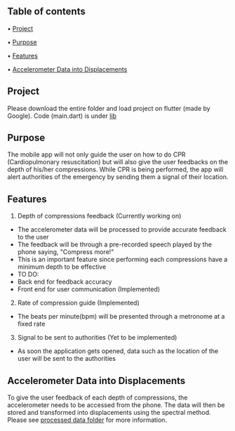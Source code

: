 ## Table of contents
• [Project](#Project)

•	[Purpose](#purpose)

•	[Features](#features)

•	[Accelerometer Data into Displacements](#accelerometer-data-into-displacements)

## Project
Please download the entire folder and load project on flutter (made by Google). Code (main.dart) is under [lib](https://github.com/Nhesneil/cpr_app_project/blob/master/lib/main.dart)

## Purpose

The mobile app will not only guide the user on how to do CPR (Cardiopulmonary resuscitation) but will also give the user feedbacks on the depth of his/her compressions. While CPR is being performed, the app will alert authorities of the emergency by sending them a signal of their location.

## Features
1.	Depth of compressions feedback (Currently working on)
*	The accelerometer data will be processed to provide accurate feedback to the user
*	The feedback will be through a pre-recorded speech played by the phone saying, "Compress more!"
*	This is an important feature since performing each compressions have a minimum depth to be effective
*	TO DO:
  *	Back end for feedback accuracy
  *	Front end for user communication (Implemented)
2.	Rate of compression guide (Implemented)
*	The beats per minute(bpm) will be presented through a metronome at a fixed rate
3. 	Signal to be sent to authorities (Yet to be implemented)
*	As soon the application gets opened, data such as the location of the user will be sent to the authorities

## Accelerometer Data into Displacements
To give the user feedback of each depth of compressions, the accelerometer needs to be accessed from the phone. The data will then be stored and transformed into displacements using the spectral method.
Please see [processed data folder](https://github.com/Nhesneil/cpr_app_project/tree/master/process_data) for more information.
